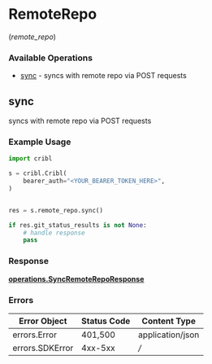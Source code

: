 # RemoteRepo
(*remote_repo*)

### Available Operations

* [sync](#sync) - syncs with remote repo via POST requests

## sync

syncs with remote repo via POST requests

### Example Usage

```python
import cribl

s = cribl.Cribl(
    bearer_auth="<YOUR_BEARER_TOKEN_HERE>",
)


res = s.remote_repo.sync()

if res.git_status_results is not None:
    # handle response
    pass

```


### Response

**[operations.SyncRemoteRepoResponse](../../models/operations/syncremotereporesponse.md)**
### Errors

| Error Object     | Status Code      | Content Type     |
| ---------------- | ---------------- | ---------------- |
| errors.Error     | 401,500          | application/json |
| errors.SDKError  | 4xx-5xx          | */*              |
